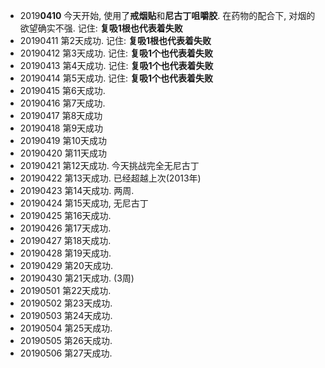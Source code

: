 - 2019**0410** 今天开始, 使用了**戒烟贴**和**尼古丁咀嚼胶**. 在药物的配合下, 对烟的欲望确实不强. 记住: **复吸1根也代表着失败**
- 20190411 第2天成功. 记住: **复吸1根也代表着失败**
- 20190412 第3天成功. 记住: **复吸1个也代表着失败**
- 20190413 第4天成功. 记住: **复吸1个也代表着失败**
- 20190414 第5天成功. 记住: **复吸1个也代表着失败**
- 20190415 第6天成功. 
- 20190416 第7天成功. 
- 20190417 第8天成功
- 20190418 第9天成功
- 20190419 第10天成功 
- 20190420 第11天成功
- 20190421 第12天成功. 今天挑战完全无尼古丁
- 20190422 第13天成功. 已经超越上次(2013年)
- 20190423 第14天成功. 两周. 
- 20190424 第15天成功, 无尼古丁
- 20190425 第16天成功. 
- 20190426 第17天成功. 
- 20190427 第18天成功.
- 20190428 第19天成功. 
- 20190429 第20天成功. 
- 20190430 第21天成功. (3周)
- 20190501 第22天成功. 
- 20190502 第23天成功.  
- 20190503 第24天成功. 
- 20190504 第25天成功.
- 20190505 第26天成功. 
- 20190506 第27天成功. 


